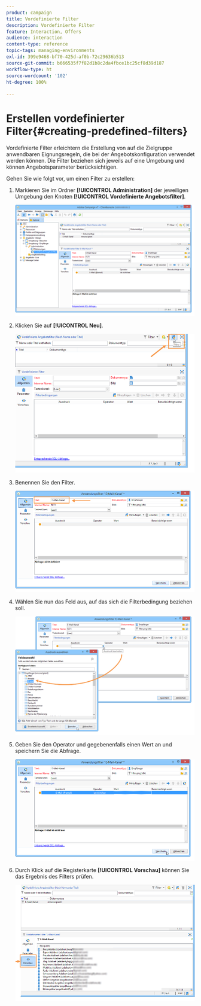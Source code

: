 ```yaml
---
product: campaign
title: Vordefinierte Filter
description: Vordefinierte Filter
feature: Interaction, Offers
audience: interaction
content-type: reference
topic-tags: managing-environments
exl-id: 399e9468-bf70-425d-af0b-72c29636b513
source-git-commit: b666535f7f82d1b8c2da4fbce1bc25cf8d39d187
workflow-type: ht
source-wordcount: '102'
ht-degree: 100%

---
```


# Erstellen vordefinierter Filter{#creating-predefined-filters}



Vordefinierte Filter erleichtern die Erstellung von auf die Zielgruppe anwendbaren Eignungsregeln, die bei der Angebotskonfiguration verwendet werden können. Die Filter beziehen sich jeweils auf eine Umgebung und können Angebotsparameter berücksichtigen.

Gehen Sie wie folgt vor, um einen Filter zu erstellen:

1. Markieren Sie im Ordner **[!UICONTROL Administration]** der jeweiligen Umgebung den Knoten **[!UICONTROL Vordefinierte Angebotsfilter]**.

   ![](assets/offer_filter_create_005.png)

1. Klicken Sie auf **[!UICONTROL Neu]**.

   ![](assets/offer_filter_create_001.png)

1. Benennen Sie den Filter.

   ![](assets/offer_filter_create_002.png)

1. Wählen Sie nun das Feld aus, auf das sich die Filterbedingung beziehen soll.

   ![](assets/offer_filter_create_003.png)

1. Geben Sie den Operator und gegebenenfalls einen Wert an und speichern Sie die Abfrage.

   ![](assets/offer_filter_create_004.png)

1. Durch Klick auf die Registerkarte **[!UICONTROL Vorschau]** können Sie das Ergebnis des Filters prüfen.

   ![](assets/offer_filter_create_006.png)
